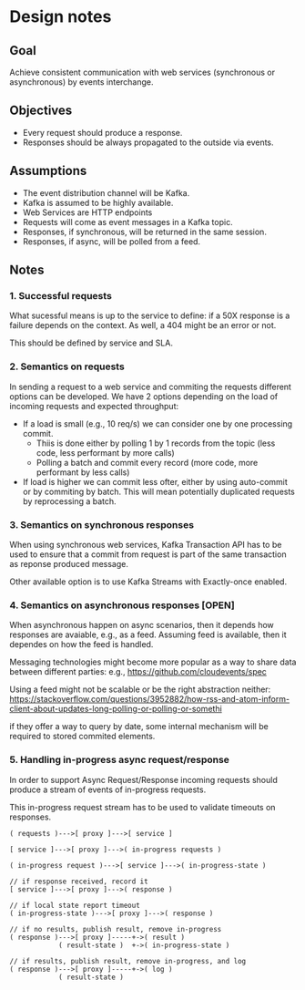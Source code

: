 # Design notes

## Goal

Achieve consistent communication with web services (synchronous or
asynchronous) by events interchange.

## Objectives

- Every request should produce a response.
- Responses should be always propagated to the outside via events.

## Assumptions

- The event distribution channel will be Kafka.
- Kafka is assumed to be highly available.
- Web Services are HTTP endpoints
- Requests will come as event messages in a Kafka topic.
- Responses, if synchronous, will be returned in the same session.
- Responses, if async, will be polled from a feed.

## Notes

### 1. Successful requests

What sucessful means is up to the service to define: if a 50X response is
a failure depends on the context. As well, a 404 might be an error or not.

This should be defined by service and SLA.

### 2. Semantics on requests

In sending a request to a web service and commiting the requests different
options can be developed.
We have 2 options depending on the load of incoming requests and expected
throughput:

- If a load is small (e.g., 10 req/s) we can consider one by one processing
    commit.
    - Thiis is done either by polling 1 by 1 records from the topic (less code,
        less performant by more calls)
    - Polling a batch and commit every record (more code, more performant by
        less calls)
- If load is higher we can commit less ofter, either by using auto-commit or by
    commiting by batch. This will mean potentially duplicated requests by
    reprocessing a batch.

### 3. Semantics on synchronous responses

When using synchronous web services, Kafka Transaction API has to be used to
ensure that a commit from request is part of the same transaction as reponse
produced message.

Other available option is to use Kafka Streams with Exactly-once enabled.

### 4. Semantics on asynchronous responses [OPEN]

When asynchronous happen on async scenarios, then it depends how responses are
avaiable, e.g., as a feed. Assuming feed is available, then it dependes on how
the feed is handled.

Messaging technologies might become more popular as a way to share data between
different parties: e.g., https://github.com/cloudevents/spec

Using a feed might not be scalable or be the right abstraction neither:
https://stackoverflow.com/questions/3952882/how-rss-and-atom-inform-client-about-updates-long-polling-or-polling-or-somethi

if they offer a way to query by date, some internal mechanism will be required
to stored commited elements.

### 5. Handling in-progress async request/response

In order to support Async Request/Response incoming requests should produce a stream of events of 
in-progress requests.

This in-progress request stream has to be used to validate timeouts on responses.

```
( requests )--->[ proxy ]--->[ service ]

[ service ]--->[ proxy ]--->( in-progress requests )

( in-progress request )--->[ service ]--->( in-progress-state )

// if response received, record it
[ service ]--->[ proxy ]--->( response )

// if local state report timeout
( in-progress-state )--->[ proxy ]--->( response )

// if no results, publish result, remove in-progress
( response )--->[ proxy ]-----+->( result )
            ( result-state )  +->( in-progress-state )

// if results, publish result, remove in-progress, and log
( response )--->[ proxy ]-----+->( log )
            ( result-state )
```